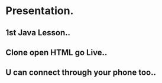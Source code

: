 


# Presentation.
## 1st Java Lesson..

## Clone open HTML go Live..

## U can connect through your phone too..
